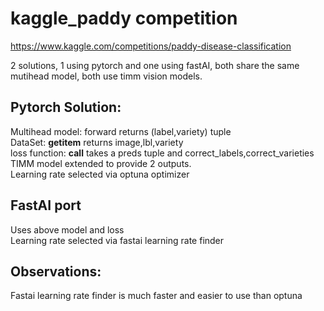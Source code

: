 # kaggle_paddy competition
https://www.kaggle.com/competitions/paddy-disease-classification

2 solutions, 1 using pytorch and one using fastAI, both share the same mutihead model, both use timm vision models.

## Pytorch Solution:
 Multihead model: forward returns (label,variety) tuple  
  DataSet: __getitem__ returns image,lbl,variety  
  loss function: __call__ takes a preds tuple and correct_labels,correct_varieties  
  TIMM model extended to provide 2 outputs.  
 Learning rate selected via optuna optimizer  

## FastAI port
 Uses above model and loss  
 Learning rate selected via fastai learning rate finder  


## Observations:
Fastai learning rate finder is much faster and easier to use than optuna


